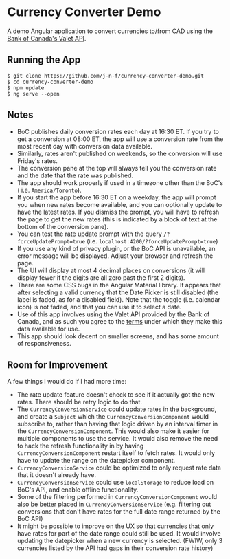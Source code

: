 # Currency Converter Demo

A demo Angular application to convert currencies to/from CAD using the [Bank of
Canada's Valet API](https://www.bankofcanada.ca/valet/docs).

## Running the App

    $ git clone https://github.com/j-n-f/currency-converter-demo.git
    $ cd currency-converter-demo
    $ npm update
    $ ng serve --open

## Notes

*   BoC publishes daily conversion rates each day at 16:30 ET. If you try to get
    a conversion at 08:00 ET, the app will use a conversion rate from the most
    recent day with conversion data available.
*   Similarly, rates aren't published on weekends, so the conversion will use
    Friday's rates.
*   The conversion pane at the top will always tell you the conversion rate
    and the date that the rate was published.
*   The app should work properly if used in a timezone other than the BoC's (
    i.e. `America/Toronto`).
*   If you start the app before 16:30 ET on a weekday, the app will prompt you
    when new rates become available, and you can optionally update to have the
    latest rates. If you dismiss the prompt, you will have to refresh the page
    to get the new rates (this is indicated by a block of text at the bottom
    of the conversion pane).
*   You can test the rate update prompt with the query
    `/?forceUpdatePrompt=true` (i.e. `localhost:4200/?forceUpdatePrompt=true`)
*   If you use any kind of privacy plugin, or the BoC API is unavailable, an
    error message will be displayed. Adjust your browser and refresh the page.
*   The UI will display at most 4 decimal places on conversions (it will display
    fewer if the digits are all zero past the first 2 digits).
*   There are some CSS bugs in the Angular Material library. It appears that
    after selecting a valid currency that the Date Picker is still disabled (the
    label is faded, as for a disabled field). Note that the toggle (i.e.
    calendar icon) is not faded, and that you can use it to select a date.
*   Use of this app involves using the Valet API provided by the Bank of Canada,
    and as such you agree to the [terms](https://www.bankofcanada.ca/terms/)
    under which they make this data available for use.
*   This app should look decent on smaller screens, and has some amount of
    responsiveness.

## Room for Improvement

A few things I would do if I had more time:

*   The rate update feature doesn't check to see if it actually got the new
    rates. There should be retry logic to do that.
*   The `CurrencyConversionService` could update rates in the background, and
    create a `Subject` which the `CurrencyConversionComponent` would subscribe
    to, rather than having that logic driven by an interval timer in the
    `CurrencyConversionComponent`. This would also make it easier for multiple
    components to use the service. It would also remove the need to hack the
    refresh functionality in by having `CurrencyConversionComponent` restart
    itself to fetch rates. It would only have to update the range on the
    datepicker component.
*   `CurrencyConversionService` could be optimized to only request rate data
    that it doesn't already have.
*   `CurrencyConversionService` could use `localStorage` to reduce load on BoC's
    API, and enable offline functionality.
*   Some of the filtering performed in `CurrencyConversionComponent` would also
    be better placed in `CurrencyConversionService` (e.g. filtering out
    conversions that don't have rates for the full date range returned by the
    BoC API)
*   It might be possible to improve on the UX so that currencies that only have
    rates for part of the date range could still be used. It would involve
    updating the datepicker when a new currency is selected. (FWIW, only 3
    currencies listed by the API had gaps in their conversion rate history)
